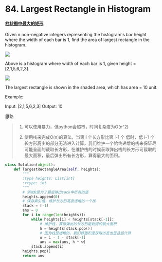 # 84. Largest Rectangle in Histogram

#### [柱状图中最大的矩形](https://leetcode-cn.com/problems/largest-rectangle-in-histogram/)

Given n non-negative integers representing the histogram's bar height where the width of each bar is 1, find the area of largest rectangle in the histogram.

![](https://assets.leetcode.com/uploads/2018/10/12/histogram.png)

Above is a histogram where width of each bar is 1, given height = [2,1,5,6,2,3].

![](https://assets.leetcode-cn.com/aliyun-lc-upload/uploads/2018/10/12/histogram_area.png)

The largest rectangle is shown in the shaded area, which has area = 10 unit.

Example:

Input: [2,1,5,6,2,3]
Output: 10

思路

> 1. 可以使用暴力，但python会超市，时间复杂度为O(n^2)
> 
> 2. 使用栈来完成O(n)的算法，当第 i 个长方形比第 i-1 个 低时，低 i-1 个长方形高出的部分无法进入计算，我们维护一个始终递增的栈来保证尽可能全面的截取长方形，在维护栈的时候获取弹出栈的长方形可截取的最大面积，最后弹出所有长方形，算得最大的面积。

```python
class Solution(object):
    def largestRectangleArea(self, heights):
        """
        :type heights: List[int]
        :rtype: int
        """
        # 添加0是为了最后弹出sack中所有的值
        heights.append(0)
        # 保存索引值，维护长方形高度递增的一个栈
        stack = [-1]
        ans = 0
        for i in range(len(heights)):
            while heights[i] < heights[stack[-1]]:
                # 维护栈，算得弹出的长方形能截得的最大面积
                h = heights[stack.pop()]
                # 因为栈是递增的，我们算面积是获取的宽也是往后计算
                w = i - 1 - stack[-1]
                ans = max(ans, h * w)
            stack.append(i)
        heights.pop()
        return ans
```